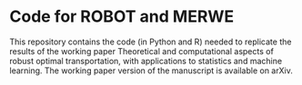# Code for ROBOT and MERWE

This repository contains the code (in Python and R) needed to replicate the results of the working paper 
Theoretical and computational aspects of robust optimal transportation, with applications to statistics and machine learning. The working paper version 
of the manuscript is available on arXiv.






